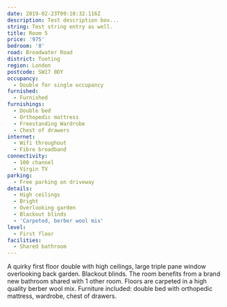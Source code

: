 ```yaml
---
date: 2019-02-23T09:10:32.116Z
description: Test description box...
string: Test string entry as well.
title: Room 5
price: '975'
bedroom: '8'
road: Broadwater Road
district: Tooting
region: London
postcode: SW17 0DY
occupancy:
  - Double for single occupancy
furnished:
  - Furnished
furnishings:
  - Double bed
  - Orthopedic mattress
  - Freestanding Wardrobe
  - Chest of drawers
internet:
  - Wifi throughout
  - Fibre broadband
connectivity:
  - 100 channel
  - Virgin TV
parking:
  - Free parking on driveway
details:
  - High ceilings
  - Bright
  - Overlooking garden
  - Blackout blinds
  - 'Carpeted, berber wool mix'
level:
  - First floor
facilities:
  - Shared bathroom
---
```

A quirky first floor double with high ceilings, large triple pane window overlooking back garden. Blackout blinds. The room benefits from a brand new bathroom shared with 1 other room.  Floors are carpeted in a high quality berber wool mix. Furniture included: double bed with orthopedic mattress, wardrobe, chest of drawers.
